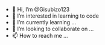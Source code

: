 - 👋 Hi, I’m @Gisubizo123
- 👀 I’m interested in learning to code
- 🌱 I’m currently learning ...
- 💞️ I’m looking to collaborate on ...
- 📫 How to reach me ...

<!---
Gisubizo123/Gisubizo123 is a ✨ special ✨ repository because its `README.md` (this file) appears on your GitHub profile.
You can click the Preview link to take a look at your changes.
--->

